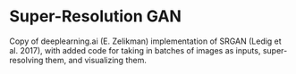 # Super-Resolution GAN
Copy of deeplearning.ai (E. Zelikman) implementation of SRGAN (Ledig et al. 2017), with added code for taking in batches of images as inputs, super-resolving them, and visualizing them.

